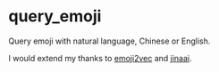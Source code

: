 # query_emoji
Query emoji with natural language, Chinese or English.

I would extend my thanks to [emoji2vec](https://github.com/uclnlp/emoji2vec) and [jinaai](https://huggingface.co/jinaai/jina-embeddings-v2-base-zh).
